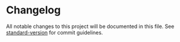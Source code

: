 <!--
 * @Author: LittleQ
 * @Date: 2022-08-24 22:00:07
 * @LastEditTime: 2022-08-24 22:34:12
 * @LastEditors: LittleQ
 * @Description: changelog记录
 * @FilePath: \ol_plugins\CHANGELOG.md
-->

# Changelog

All notable changes to this project will be documented in this file. See [standard-version](https://github.com/conventional-changelog/standard-version) for commit guidelines.
